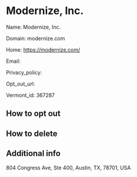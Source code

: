 
# Modernize, Inc.

Name: Modernize, Inc.

Domain: modernize.com

Home: https://modernize.com/

Email: 

Privacy_policy: 

Opt_out_url: 

Vermont_id: 367287



## How to opt out



## How to delete



## Additional info



804 Congress Ave, Ste 400, Austin, TX, 78701, USA

